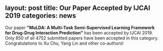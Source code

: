 layout: post
title:  Our Paper Accepted by IJCAI 2019
categories: news
---

Our paper **"MuLDA: A Multi-Task Semi-Supervised Learning Framework for Drug-Drug Interaction Prediction"** has been accepted by IJCAI 2019. Only 850 of all 4752 submitted papers have been accepted in this category. Congratulations to Xu Chu, Yang Lin and other co-authors!
